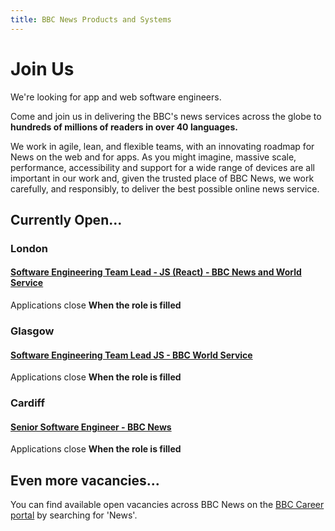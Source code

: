 ```yaml
---
title: BBC News Products and Systems
---
```

# Join Us

We're looking for app and web software engineers.

Come and join us in delivering the BBC's news services across the globe to **hundreds of millions of readers in over 40 languages.**

We work in agile, lean, and flexible teams, with an innovating roadmap for News on the web and for apps. As you might imagine, massive scale, performance, accessibility and support for a wide range of devices are all important in our work and, given the trusted place of BBC News, we work carefully, and responsibly, to deliver the best possible online news service.

## Currently Open...

### London

#### [Software Engineering Team Lead - JS (React) - BBC News and World Service](https://careerssearch.bbc.co.uk/jobs/job/Software-Engineering-Team-Lead/30993)
Applications close **When the role is filled**

### Glasgow

#### [Software Engineering Team Lead JS - BBC World Service](https://careerssearch.bbc.co.uk/jobs/job/Software-Engineering-Team-Lead-W2020/34232)
Applications close **When the role is filled**

### Cardiff

#### [Senior Software Engineer - BBC News](https://careerssearch.bbc.co.uk/jobs/job/Senior-Software-Engineer-News-Weather/36190)
Applications close **When the role is filled**

## Even more vacancies...
You can find available open vacancies across BBC News on the [BBC Career portal](http://careerssearch.bbc.co.uk/jobs/search) by searching for 'News'.
